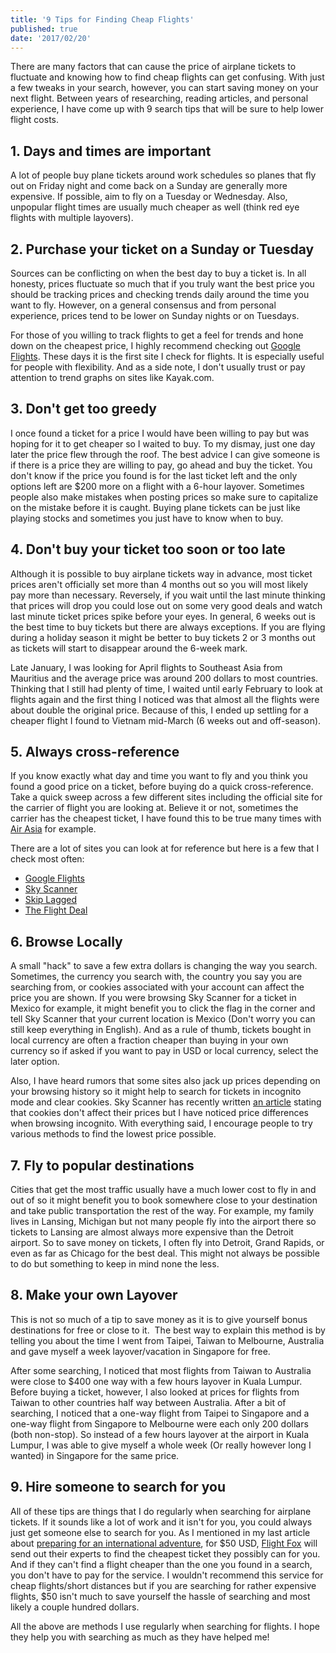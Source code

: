 ```yaml
---
title: '9 Tips for Finding Cheap Flights'
published: true
date: '2017/02/20'
---
```


There are many factors that can cause the price of airplane tickets to fluctuate and knowing how to find cheap flights can get confusing. With just a few tweaks in your search, however, you can start saving money on your next flight. Between years of researching, reading articles, and personal experience, I have come up with 9 search tips that will be sure to help lower flight costs.

## 1\. Days and times are important

A lot of people buy plane tickets around work schedules so planes that fly out on Friday night and come back on a Sunday are generally more expensive. If possible, aim to fly on a Tuesday or Wednesday. Also, unpopular flight times are usually much cheaper as well (think red eye flights with multiple layovers).

## 2\. Purchase your ticket on a Sunday or Tuesday

Sources can be conflicting on when the best day to buy a ticket is. In all honesty, prices fluctuate so much that if you truly want the best price you should be tracking prices and checking trends daily around the time you want to fly. However, on a general consensus and from personal experience, prices tend to be lower on Sunday nights or on Tuesdays.

For those of you willing to track flights to get a feel for trends and hone down on the cheapest price, I highly recommend checking out [Google Flights](https://www.google.com/flights/). These days it is the first site I check for flights. It is especially useful for people with flexibility. And as a side note, I don't usually trust or pay attention to trend graphs on sites like Kayak.com.

## 3\. Don't get too greedy

I once found a ticket for a price I would have been willing to pay but was hoping for it to get cheaper so I waited to buy. To my dismay, just one day later the price flew through the roof. The best advice I can give someone is if there is a price they are willing to pay, go ahead and buy the ticket. You don't know if the price you found is for the last ticket left and the only options left are $200 more on a flight with a 6-hour layover. Sometimes people also make mistakes when posting prices so make sure to capitalize on the mistake before it is caught. Buying plane tickets can be just like playing stocks and sometimes you just have to know when to buy.

## 4\. Don't buy your ticket too soon or too late

Although it is possible to buy airplane tickets way in advance, most ticket prices aren't officially set more than 4 months out so you will most likely pay more than necessary. Reversely, if you wait until the last minute thinking that prices will drop you could lose out on some very good deals and watch last minute ticket prices spike before your eyes. In general, 6 weeks out is the best time to buy tickets but there are always exceptions. If you are flying during a holiday season it might be better to buy tickets 2 or 3 months out as tickets will start to disappear around the 6-week mark.

Late January, I was looking for April flights to Southeast Asia from Mauritius and the average price was around 200 dollars to most countries. Thinking that I still had plenty of time, I waited until early February to look at flights again and the first thing I noticed was that almost all the flights were about double the original price. Because of this, I ended up settling for a cheaper flight I found to Vietnam mid-March (6 weeks out and off-season).

## 5\. Always cross-reference

If you know exactly what day and time you want to fly and you think you found a good price on a ticket, before buying do a quick cross-reference. Take a quick sweep across a few different sites including the official site for the carrier of flight you are looking at. Believe it or not, sometimes the carrier has the cheapest ticket, I have found this to be true many times with [Air Asia](http://www.airasia.com/) for example.

There are a lot of sites you can look at for reference but here is a few that I check most often:

*   [Google Flights](https://www.google.com/flights/)
*   [Sky Scanner](https://www.skyscanner.com/)
*   [Skip Lagged](https://skiplagged.com/)
*   [The Flight Deal](http://www.theflightdeal.com/)

## 6\. Browse Locally

A small "hack" to save a few extra dollars is changing the way you search. Sometimes, the currency you search with, the country you say you are searching from, or cookies associated with your account can affect the price you are shown. If you were browsing Sky Scanner for a ticket in Mexico for example, it might benefit you to click the flag in the corner and tell Sky Scanner that your current location is Mexico (Don't worry you can still keep everything in English). And as a rule of thumb, tickets bought in local currency are often a fraction cheaper than buying in your own currency so if asked if you want to pay in USD or local currency, select the later option.

Also, I have heard rumors that some sites also jack up prices depending on your browsing history so it might help to search for tickets in incognito mode and clear cookies. Sky Scanner has recently written [an article](https://www.skyscanner.net/news/tips/do-cookies-increase-flight-prices/) stating that cookies don't affect their prices but I have noticed price differences when browsing incognito. With everything said, I encourage people to try various methods to find the lowest price possible.

## 7. Fly to popular destinations

Cities that get the most traffic usually have a much lower cost to fly in and out of so it might benefit you to book somewhere close to your destination and take public transportation the rest of the way. For example, my family lives in Lansing, Michigan but not many people fly into the airport there so tickets to Lansing are almost always more expensive than the Detroit airport. So to save money on tickets, I often fly into Detroit, Grand Rapids, or even as far as Chicago for the best deal. This might not always be possible to do but something to keep in mind none the less.

## 8\. Make your own Layover

This is not so much of a tip to save money as it is to give yourself bonus destinations for free or close to it.  The best way to explain this method is by telling you about the time I went from Taipei, Taiwan to Melbourne, Australia and gave myself a week layover/vacation in Singapore for free.

After some searching, I noticed that most flights from Taiwan to Australia were close to $400 one way with a few hours layover in Kuala Lumpur. Before buying a ticket, however, I also looked at prices for flights from Taiwan to other countries half way between Australia. After a bit of searching, I noticed that a one-way flight from Taipei to Singapore and a one-way flight from Singapore to Melbourne were each only 200 dollars (both non-stop). So instead of a few hours layover at the airport in Kuala Lumpur, I was able to give myself a whole week (Or really however long I wanted) in Singapore for the same price.

## 9\. Hire someone to search for you

All of these tips are things that I do regularly when searching for airplane tickets. If it sounds like a lot of work and it isn't for you, you could always just get someone else to search for you. As I mentioned in my last article about [preparing for an international adventure](/posts/how-to-prepare-for-your-international-adventure-pt1/), for $50 USD, [Flight Fox](https://flightfox.com/) will send out their experts to find the cheapest ticket they possibly can for you. And if they can't find a flight cheaper than the one you found in a search, you don't have to pay for the service. I wouldn't recommend this service for cheap flights/short distances but if you are searching for rather expensive flights, $50 isn't much to save yourself the hassle of searching and most likely a couple hundred dollars.

All the above are methods I use regularly when searching for flights. I hope they help you with searching as much as they have helped me!